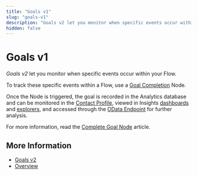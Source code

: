 ```yaml
---
title: "Goals v1"
slug: "goals-v1"
description: "Goals v2 let you monitor when specific events occur within your Flow."
hidden: false
---
```


# Goals v1

_Goals v2_ let you monitor when specific events occur within your Flow. 

To track these specific events within a Flow, use a [Goal Completion](../../build/node-reference/analytics/complete-goal.md) Node.

Once the Node is triggered,
the goal is recorded in the Analytics database and can be monitored in the [Contact Profile](../contact-profiles.md),
viewed in Insights [dashboards](../../../insights/dashboards/overview.md) and [explorers](../../../insights/explorers/transcript.md#session-transcript-details), and accessed through the [OData Endpoint](../odata.md) for further analysis.

For more information, read the [Complete Goal Node](../../../ai/build/node-reference/analytics/complete-goal.md) article.

## More Information

- [Goals v2](v2.md)
- [Overview](overview.md)